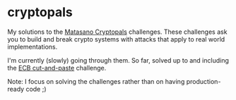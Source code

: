 # cryptopals
My solutions to the [Matasano Cryptopals](https://cryptopals.com/) challenges.
These challenges ask you to build and break crypto systems with attacks that apply to real world implementations.

I'm currently (slowly) going through them.
So far, solved up to and including the [ECB cut-and-paste](https://cryptopals.com/sets/2/challenges/13) challenge.

Note: I focus on solving the challenges rather than on having production-ready code ;)
